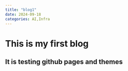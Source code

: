```yaml
---
title: "blog1"
date: 2024-09-18
categories: AI,Infra
---
```

# This is my first blog
## It is testing github pages and themes
